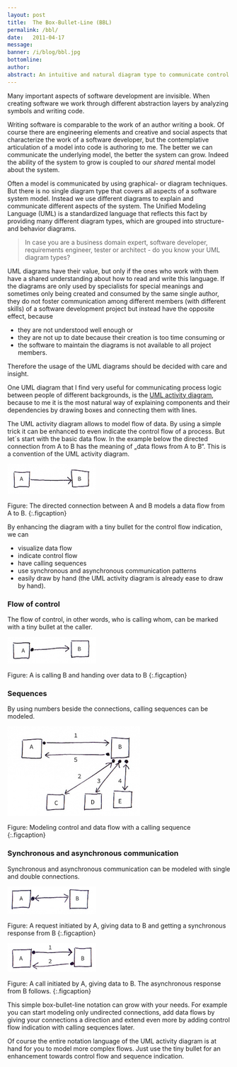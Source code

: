 ```yaml
---
layout: post
title:  The Box-Bullet-Line (BBL)
permalink: /bbl/
date:   2011-04-17
message: 
banner: /i/blog/bbl.jpg
bottomline: 
author: 
abstract: An intuitive and natural diagram type to communicate control and data flows by enhancing the UML activity diagram type.
---
```

Many important aspects of software development are invisible. When creating software we work through different abstraction layers by analyzing symbols and writing code. 

Writing software is comparable to the work of an author writing a book. Of course there are engineering elements and creative and social aspects that characterize the work of a software developer, but the contemplative articulation of a model into code is authoring to me. The better we can communicate the underlying model, the better the system can grow. Indeed the ability of the system to grow is coupled to our *shared* mental model about the system.

Often a model is communicated by using graphical- or diagram techniques. But there is no single diagram type that covers all aspects of a software system model. Instead we use different diagrams to explain and communicate different aspects of the system. The Unified Modeling Language (UML) is a standardized language that reflects this fact by providing many different diagram types, which are grouped into structure- and behavior diagrams.

> In case you are a business domain expert, software developer, requirements engineer, tester or architect - do you know your UML diagram types?

UML diagrams have their value, but only if the ones who work with them have a shared understanding about how to read and write this language. If the diagrams are only used by specialists for special meanings and sometimes only being created and consumed by the same single author, they do not foster communication among different members (with different skills) of a software development project but instead have the opposite effect, because

* they are not understood well enough or 
* they are not up to date because their creation is too time consuming or 
* the software to maintain the diagrams is not available to all project members. 

Therefore the usage of the UML diagrams should be decided with care and insight.

One UML diagram that I find very useful for communicating process logic between people of different backgrounds, is the [UML activity diagram](http://agilemodeling.com/artifacts/activityDiagram.htm), because to me it is the most natural way of explaining components and their dependencies by drawing boxes and connecting them with lines.

The UML activity diagram allows to model flow of data. By using a simple trick it can be enhanced to even indicate the control flow of a process. But let´s start with the basic data flow. In the example below the directed connection from A to B has the meaning of „data flows from A to B“. This is a convention of the UML activity diagram. 

![Data flow](/i/blog/data_flow.jpg)

Figure: The directed connection between A and B models a data flow from A to B.
{:.figcaption}

By enhancing the diagram with a tiny bullet for the control flow indication, we can 

* visualize data flow
* indicate control flow
* have calling sequences
* use synchronous and asynchronous communication patterns
* easily draw by hand (the UML activity diagram is already ease to draw by hand).

<h3>Flow of control</h3>
The flow of control, in other words, who is calling whom, can be marked with a tiny bullet at the caller.

![Control and data flow](/i/blog/control_and_data_flow.jpg)

Figure: A is calling B and handing over data to B
{:.figcaption}

<h3>Sequences</h3>

By using numbers beside the connections, calling sequences can be modeled.

![Control and data flow with sequence](/i/blog/control_and_data_flow_sequence.jpg)

Figure: Modeling control and data flow with a calling sequence
{:.figcaption}

<h3>Synchronous and asynchronous communication</h3>

Synchronous and asynchronous communication can be modeled with single and double connections.

![Synchronous request and response](/i/blog/sync_request_response.jpg)

Figure: A request initiated by A, giving data to B and getting a synchronous response from B
{:.figcaption}


![Request with asynchronous response](/i/blog/request_async_response.jpg)

Figure: A call initiated by A, giving data to B. The asynchronous response from B follows.
{:.figcaption}

This simple box-bullet-line notation can grow with your needs. For example you can start modeling only undirected connections, add data flows by giving your connections a direction and extend even more by adding control flow indication with calling sequences later. 

Of course the entire notation language of the UML activity diagram is at hand for you to model more complex flows. Just use the tiny bullet for an enhancement towards control flow and sequence indication.
